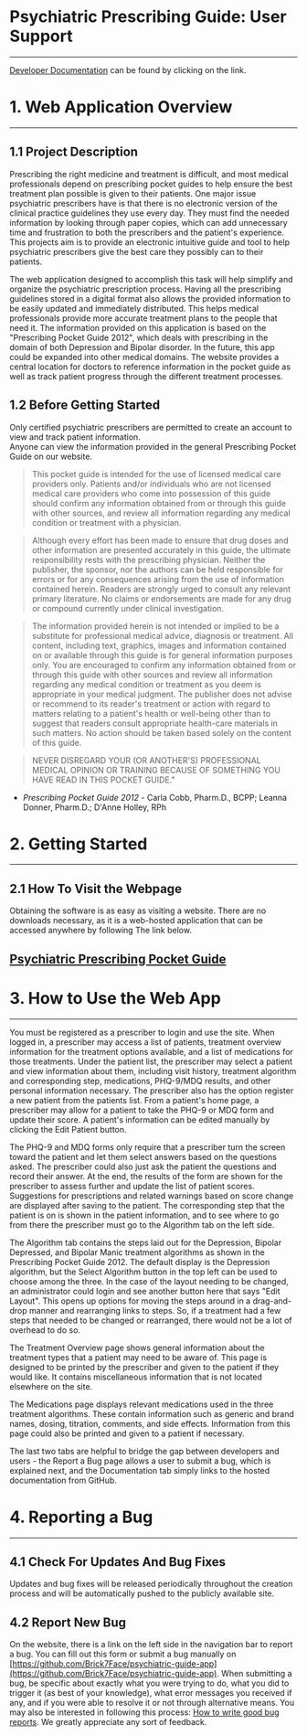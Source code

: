 # Psychiatric Prescribing Guide: User Support
---
[Developer Documentation](https://github.com/Brick7Face/psychiatric-guide-app/blob/development/README.md)
can be found by clicking on the link.
# 1. Web Application Overview


---


## 1.1 Project Description

Prescribing the right medicine and treatment is difficult, and most medical professionals depend on prescribing
pocket guides to help ensure the best treatment plan possible is given to their patients. One major issue psychiatric
prescribers have is that there is no electronic version of the clinical practice guidelines they use every day. They
 must find the needed information by looking through paper copies, which can add unnecessary time and frustration to
 both the prescribers and the patient's experience. This projects aim is to provide an electronic intuitive guide and
 tool to help psychiatric prescribers give the best care they possibly can to their patients.      

The web application designed to accomplish this task will help simplify and organize the psychiatric prescription
process. Having all the prescribing guidelines stored in a digital format also allows the provided information to
be easily updated and immediately distributed. This helps medical professionals provide more accurate treatment
plans to the people that need it. The information provided on this application is based on the "Prescribing Pocket
Guide 2012", which deals with prescribing in the domain of both Depression and Bipolar disorder. In the future,
this app could be expanded into other medical domains. The website provides a central location for doctors to
reference information in the pocket guide as well as track patient progress through the different treatment processes.


## 1.2 Before Getting Started


Only certified psychiatric prescribers are permitted to create an account to view and track patient information.  
Anyone can view the information provided in the general Prescribing Pocket Guide on our website.

> This pocket guide is intended for the use of licensed medical care providers only. Patients and/or individuals
who are not licensed medical care providers who come into possession of this guide should confirm any information
obtained from or through this guide with other sources, and review all information regarding any medical condition
or treatment with a physician.

> Although every effort has been made to ensure that drug doses and other information are presented accurately in
this guide, the ultimate responsibility rests with the prescribing physician. Neither the publisher, the sponsor,
nor the authors can be held responsible for errors or for any consequences arising from the use of information
contained herein. Readers are strongly urged to consult any relevant primary literature. No claims or endorsements
are made for any drug or compound currently under clinical investigation.  

> The information provided herein is not intended or implied to be a substitute for professional medical advice,
diagnosis or treatment. All content, including text, graphics, images and information contained on or available
through this guide is for general information purposes only.  You are encouraged to confirm any information obtained
from or through this guide with other sources and review all information regarding any medical condition or treatment
as you deem is appropriate in your medical judgment. The publisher does not advise or recommend to its reader's
treatment or action with regard to matters relating to a patient's health or well-being other than to suggest
that readers consult appropriate health-care materials in such matters. No action should be taken based solely
on the content of this guide.

> NEVER DISREGARD YOUR (OR ANOTHER'S) PROFESSIONAL MEDICAL OPINION OR TRAINING BECAUSE OF SOMETHING YOU HAVE READ
IN THIS POCKET GUIDE."

*   _Prescribing Pocket Guide 2012_ - Carla Cobb, Pharm.D., BCPP; Leanna Donner, Pharm.D.; D'Anne Holley, RPh


# 2. Getting Started


---


## 2.1 How To Visit the Webpage

Obtaining the software is as easy as visiting a website. There are no downloads necessary, as it is a web-hosted
application that can be accessed anywhere by following The link below.


## [Psychiatric Prescribing Pocket Guide](https://psychiatric-guide.appspot.com/)


# 3. How to Use the Web App



---


You must be registered as a prescriber to login and use the site. When logged in, a prescriber may access a list of patients, treatment overview information for the treatment options available, and a list of medications for those treatments. Under the patient list, the prescriber may select a patient and view information about them, including visit history, treatment algorithm and corresponding step, medications, PHQ-9/MDQ results, and other personal information necessary. The prescriber also has the option register a new patient from the patients list. From a patient's home page, a prescriber may allow for a patient to take the PHQ-9 or MDQ form and update their score. A patient's information can be edited manually by clicking the Edit Patient button.

The PHQ-9 and MDQ forms only require that a prescriber turn the screen toward the patient and let them select answers based on the questions asked. The prescriber could also just ask the patient the questions and record their answer. At the end, the results of the form are shown for the prescriber to assess further and update the list of patient scores. Suggestions for prescriptions and related warnings based on score change are displayed after saving to the patient. The corresponding step that the patient is on is shown in the patient information, and to see where to go from there the prescriber must go to the Algorithm tab on the left side.

The Algorithm tab contains the steps laid out for the Depression, Bipolar Depressed, and Bipolar Manic treatment algorithms as shown in the Prescribing Pocket Guide 2012. The default display is the Depression algorithm, but the Select Algorithm button in the top left can be used to choose among the three. In the case of the layout needing to be changed, an administrator could login and see another button here that says "Edit Layout". This opens up options for moving the steps around in a drag-and-drop manner and rearranging links to steps. So, if a treatment had a few steps that needed to be changed or rearranged, there would not be a lot of overhead to do so.

The Treatment Overview page shows general information about the treatment types that a patient may need to be aware of. This page is designed to be printed by the prescriber and given to the patient if they would like. It contains miscellaneous information that is not located elsewhere on the site.

The Medications page displays relevant medications used in the three treatment algorithms. These contain information such as generic and brand names, dosing, titration, comments, and side effects. Information from this page could also be printed and given to a patient if necessary.

The last two tabs are helpful to bridge the gap between developers and users - the Report a Bug page allows a user to submit a bug, which is explained next, and the Documentation tab simply links to the hosted documentation from GitHub.


# 4. Reporting a Bug



---



## 4.1 Check For Updates And Bug Fixes

Updates and bug fixes will be released periodically throughout the creation process and will be automatically pushed
to the publicly available site.  

## 4.2 Report New Bug

On the website, there is a link on the left side in the navigation bar to report a bug. You can fill out this form or submit a bug manually on [https://github.com/Brick7Face/psychiatric-guide-app](https://github.com/Brick7Face/psychiatric-guide-app).
When submitting a bug, be specific about exactly what you were trying to do, what you did to trigger it (as best of
your knowledge), what error messages you received if any, and if you were able to resolve it or not through alternative
means. You may also be interested in following this process:
[How to write good bug reports](https://musescore.org/en/handbook/developers-handbook/getting-started/how-write-good-bug-report-step-step-instructions).
We greatly appreciate any sort of feedback.
